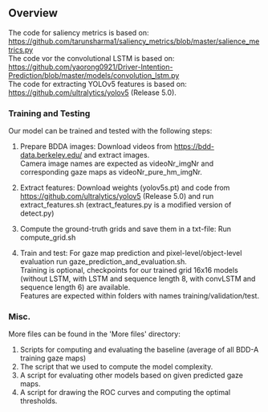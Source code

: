 ## Overview
The code for saliency metrics is based on: https://github.com/tarunsharma1/saliency_metrics/blob/master/salience_metrics.py   
The code vor the convolutional LSTM is based on: https://github.com/yaorong0921/Driver-Intention-Prediction/blob/master/models/convolution_lstm.py   
The code for extracting YOLOv5 features is based on:  https://github.com/ultralytics/yolov5 (Release 5.0).  

### Training and Testing
Our model can be trained and tested with the following steps:

1. Prepare BDDA images:
Download videos from https://bdd-data.berkeley.edu/ and extract images.   
Camera image names are expected as videoNr_imgNr and corresponding gaze maps as videoNr_pure_hm_imgNr.

2. Extract features:
Download weights (yolov5s.pt) and code from https://github.com/ultralytics/yolov5 (Release 5.0) and run extract_features.sh
(extract_features.py is a modified version of detect.py)

3. Compute the ground-truth grids and save them in a txt-file:
Run compute_grid.sh

4. Train and test:
For gaze map prediction and pixel-level/object-level evaluation run gaze_prediction_and_evaluation.sh.  
Training is optional, checkpoints for our trained grid 16x16 models (without LSTM, with LSTM and sequence length 8, with convLSTM and sequence length 6) are available.      
Features are expected within folders with names training/validation/test.


### Misc.
More files can be found in the 'More files' directory:
1. Scripts for computing and evaluating the baseline (average of all BDD-A training gaze maps)
2. The script that we used to compute the model complexity.
3. A script for evaluating other models based on given predicted gaze maps.
4. A script for drawing the ROC curves and computing the optimal thresholds.

